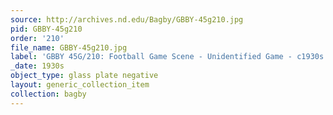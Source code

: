 ```yaml
---
source: http://archives.nd.edu/Bagby/GBBY-45g210.jpg
pid: GBBY-45g210
order: '210'
file_name: GBBY-45g210.jpg
label: 'GBBY 45G/210: Football Game Scene - Unidentified Game - c1930s'
_date: 1930s
object_type: glass plate negative
layout: generic_collection_item
collection: bagby
---
```

